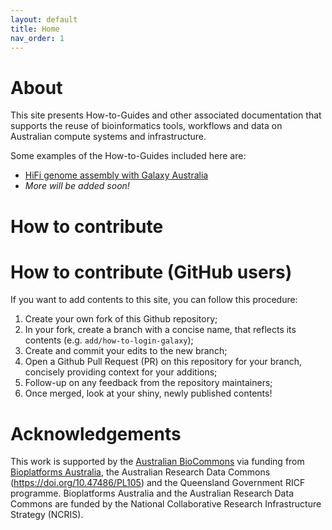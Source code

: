 ```yaml
---
layout: default
title: Home
nav_order: 1
---
```


# About

This site presents How-to-Guides and other associated documentation that supports the reuse of bioinformatics tools, workflows and data on Australian compute systems and infrastructure.

Some examples of the How-to-Guides included here are:

- [HiFi genome assembly with Galaxy Australia](galaxy_australia/workflows/hifi_assembly.md)
- *More will be added soon!*

# How to contribute


# How to contribute (GitHub users)

If you want to add contents to this site, you can follow this procedure:

1. Create your own fork of this Github repository;
2. In your fork, create a branch with a concise name, that reflects its contents (e.g. `add/how-to-login-galaxy`);
3. Create and commit your edits to the new branch;
4. Open a Github Pull Request (PR) on this repository for your branch, concisely providing context for your additions;
5. Follow-up on any feedback from the repository maintainers;
6. Once merged, look at your shiny, newly published contents!


# Acknowledgements

This work is supported by the [Australian BioCommons](https://www.biocommons.org.au/) via funding from [Bioplatforms Australia](https://bioplatforms.com/), the Australian Research Data Commons (https://doi.org/10.47486/PL105) and the Queensland Government RICF programme. Bioplatforms Australia and the Australian Research Data Commons are funded by the National Collaborative Research Infrastructure Strategy (NCRIS).
